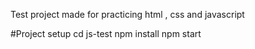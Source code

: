 Test project made for practicing html , css  and javascript

#Project setup
cd js-test
npm install
npm start
